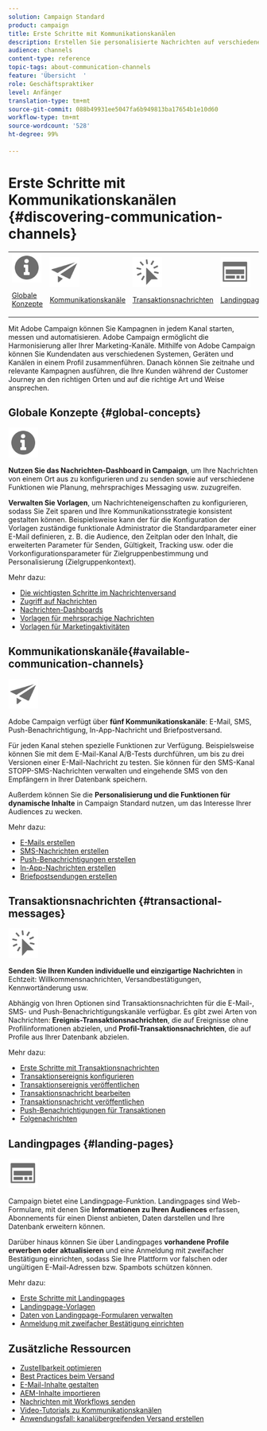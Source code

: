 ```yaml
---
solution: Campaign Standard
product: campaign
title: Erste Schritte mit Kommunikationskanälen
description: Erstellen Sie personalisierte Nachrichten auf verschiedenen Kanälen, verwenden Sie Vorlagen, erstellen Sie Landingpages und sehen Sie sich die Best Practices an.
audience: channels
content-type: reference
topic-tags: about-communication-channels
feature: 'Übersicht  '
role: Geschäftspraktiker
level: Anfänger
translation-type: tm+mt
source-git-commit: 088b49931ee5047fa6b949813ba17654b1e10d60
workflow-type: tm+mt
source-wordcount: '528'
ht-degree: 99%

---
```



# Erste Schritte mit Kommunikationskanälen {#discovering-communication-channels}

<table>
<tr>
<td><img src="assets/do-not-localize/icon_concepts.svg" width="60px"><p><a href="#global-concepts">Globale Konzepte</a></p></td>
<td><img src="assets/do-not-localize/icon_channels.svg" width="60px"><p><a href="#available-communication-channels">Kommunikationskanäle</a></p></td>
<td><img src="assets/do-not-localize/icon_transactional.svg" width="60px"><p><a href="#transactional-messages">Transaktionsnachrichten</a></p></td>
<td><img src="assets/do-not-localize/icon_landing.svg" width="60px"><p><a href="#landing-pages">Landingpages </a></p></td></tr>
</table>

Mit Adobe Campaign können Sie Kampagnen in jedem Kanal starten, messen und automatisieren.
Adobe Campaign ermöglicht die Harmonisierung aller Ihrer Marketing-Kanäle. Mithilfe von Adobe Campaign können Sie Kundendaten aus verschiedenen Systemen, Geräten und Kanälen in einem Profil zusammenführen. Danach können Sie zeitnahe und relevante Kampagnen ausführen, die Ihre Kunden während der Customer Journey an den richtigen Orten und auf die richtige Art und Weise ansprechen.

## Globale Konzepte {#global-concepts}

<img src="assets/do-not-localize/icon_concepts.svg" width="60px">

**Nutzen Sie das Nachrichten-Dashboard in Campaign**, um Ihre Nachrichten von einem Ort aus zu konfigurieren und zu senden sowie auf verschiedene Funktionen wie Planung, mehrsprachiges Messaging usw. zuzugreifen.

**Verwalten Sie Vorlagen**, um Nachrichteneigenschaften zu konfigurieren, sodass Sie Zeit sparen und Ihre Kommunikationsstrategie konsistent gestalten können. Beispielsweise kann der für die Konfiguration der Vorlagen zuständige funktionale Administrator die Standardparameter einer E-Mail definieren, z. B. die Audience, den Zeitplan oder den Inhalt, die erweiterten Parameter für Senden, Gültigkeit, Tracking usw. oder die Vorkonfigurationsparameter für Zielgruppenbestimmung und Personalisierung (Zielgruppenkontext).

Mehr dazu:

* [Die wichtigsten Schritte im Nachrichtenversand](../../channels/using/key-steps-to-send-a-message.md)
* [Zugriff auf Nachrichten](../../channels/using/accessing-messages.md)
* [Nachrichten-Dashboards](../../channels/using/message-dashboard.md)
* [Vorlagen für mehrsprachige Nachrichten](../../channels/using/multilingual-messages-template.md)
* [Vorlagen für Marketingaktivitäten](../../start/using/marketing-activity-templates.md)

## Kommunikationskanäle{#available-communication-channels}

<img src="assets/do-not-localize/icon_channels.svg"  width="60px">

Adobe Campaign verfügt über **fünf Kommunikationskanäle**: E-Mail, SMS, Push-Benachrichtigung, In-App-Nachricht und Briefpostversand.

Für jeden Kanal stehen spezielle Funktionen zur Verfügung. Beispielsweise können Sie mit dem E-Mail-Kanal A/B-Tests durchführen, um bis zu drei Versionen einer E-Mail-Nachricht zu testen. Sie können für den SMS-Kanal STOPP-SMS-Nachrichten verwalten und eingehende SMS von den Empfängern in Ihrer Datenbank speichern.

Außerdem können Sie die **Personalisierung und die Funktionen für dynamische Inhalte** in Campaign Standard nutzen, um das Interesse Ihrer Audiences zu wecken.

Mehr dazu:

* [E-Mails erstellen](../../channels/using/about-emails.md)
* [SMS-Nachrichten erstellen](../../channels/using/about-sms-messages.md)
* [Push-Benachrichtigungen erstellen](../../channels/using/about-push-notifications.md)
* [In-App-Nachrichten erstellen](../../channels/using/about-in-app-messaging.md)
* [Briefpostsendungen erstellen](../../channels/using/about-direct-mail.md)

## Transaktionsnachrichten {#transactional-messages}

<img src="assets/do-not-localize/icon_transactional.svg" width="60px">

**Senden Sie Ihren Kunden individuelle und einzigartige Nachrichten** in Echtzeit: Willkommensnachrichten, Versandbestätigungen, Kennwortänderung usw.

Abhängig von Ihren Optionen sind Transaktionsnachrichten für die E-Mail-, SMS- und Push-Benachrichtigungskanäle verfügbar. Es gibt zwei Arten von Nachrichten: **Ereignis-Transaktionsnachrichten**, die auf Ereignisse ohne Profilinformationen abzielen, und **Profil-Transaktionsnachrichten**, die auf Profile aus Ihrer Datenbank abzielen.

Mehr dazu:

* [Erste Schritte mit Transaktionsnachrichten](../../channels/using/getting-started-with-transactional-msg.md)
* [Transaktionsereignis konfigurieren](../../channels/using/configuring-transactional-event.md)
* [Transaktionsereignis veröffentlichen](../../channels/using/publishing-transactional-event.md)
* [Transaktionsnachricht bearbeiten](../../channels/using/editing-transactional-message.md)
* [Transaktionsnachricht veröffentlichen](../../channels/using/publishing-transactional-message.md)
* [Push-Benachrichtigungen für Transaktionen](../../channels/using/transactional-push-notifications.md)
* [Folgenachrichten](../../channels/using/follow-up-messages.md)

## Landingpages {#landing-pages}

<img src="assets/do-not-localize/icon_landing.svg" width="60px">

Campaign bietet eine Landingpage-Funktion. Landingpages sind Web-Formulare, mit denen Sie **Informationen zu Ihren Audiences** erfassen, Abonnements für einen Dienst anbieten, Daten darstellen und Ihre Datenbank erweitern können.

Darüber hinaus können Sie über Landingpages **vorhandene Profile erwerben oder aktualisieren** und eine Anmeldung mit zweifacher Bestätigung einrichten, sodass Sie Ihre Plattform vor falschen oder ungültigen E-Mail-Adressen bzw. Spambots schützen können.

Mehr dazu:

* [Erste Schritte mit Landingpages](../../channels/using/getting-started-with-landing-pages.md)
* [Landingpage-Vorlagen](../../channels/using/landing-page-templates.md)
* [Daten von Landingpage-Formularen verwalten](../../channels/using/managing-landing-page-form-data.md)
* [Anmeldung mit zweifacher Bestätigung einrichten](../../channels/using/setting-up-a-double-opt-in-process.md)

## Zusätzliche Ressourcen

* [Zustellbarkeit optimieren](../../sending/using/about-deliverability.md)
* [Best Practices beim Versand](../../sending/using/delivery-best-practices.md)
* [E-Mail-Inhalte gestalten](../../designing/using/designing-content-in-adobe-campaign.md)
* [AEM-Inhalte importieren](../../integrating/using/creating-email-experience-manager.md)
* [Nachrichten mit Workflows senden](../../automating/using/about-channel-activities.md)
* [Video-Tutorials zu Kommunikationskanälen](https://docs.adobe.com/content/help/de-DE/campaign-standard-learn/tutorials/communication-channels/email/create-email-from-homepage.html)
* [Anwendungsfall: kanalübergreifenden Versand erstellen](../../automating/using/workflow-cross-channel-delivery.md)
